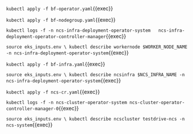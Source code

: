 `kubectl apply -f bf-operator.yaml`{{exec}}

`kubectl apply -f bf-nodegroup.yaml`{{exec}}

`kubectl logs -f -n ncs-infra-deployment-operator-system   ncs-infra-deployment-operator-controller-manager`{{exec}}

`source eks_inputs.env \
 kubectl describe workernode $WORKER_NODE_NAME -n ncs-infra-deployment-operator-system`{{exec}}

`kubectl apply -f bf-infra.yaml`{{exec}}

`source eks_inputs.env \
 kubectl describe ncsinfra $NCS_INFRA_NAME -n ncs-infra-deployment-operator-system`{{exec}}

`kubectl apply -f ncs-cr.yaml`{{exec}}

`kubectl logs -f -n ncs-cluster-operator-system ncs-cluster-operator-controller-manager-0`{{exec}}

`source eks_inputs.env \
 kubectl describe ncscluster testdrive-ncs -n ncs-system`{{exec}}
